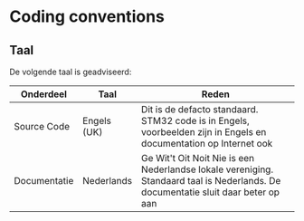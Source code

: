 # Coding conventions

## Taal

De volgende taal is geadviseerd:

| Onderdeel   | Taal        | Reden |
| ---------   | ----------- | ----- |
| Source Code | Engels (UK) | Dit is de defacto standaard. STM32 code is in Engels, voorbeelden zijn in Engels en documentation op Internet ook |
| Documentatie | Nederlands | Ge Wit't Oit Noit Nie is een Nederlandse lokale vereniging. Standaard taal is Nederlands. De documentatie sluit daar beter op aan |
